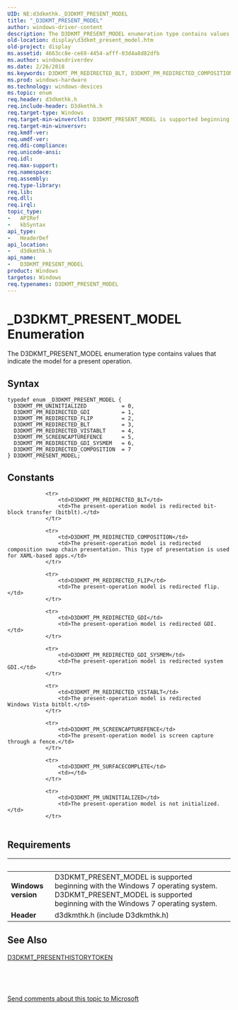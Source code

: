 ```yaml
---
UID: NE:d3dkmthk._D3DKMT_PRESENT_MODEL
title: "_D3DKMT_PRESENT_MODEL"
author: windows-driver-content
description: The D3DKMT_PRESENT_MODEL enumeration type contains values that indicate the model for a present operation.
old-location: display\d3dkmt_present_model.htm
old-project: display
ms.assetid: 4663cc8e-ce69-4454-afff-03d4a8d82dfb
ms.author: windowsdriverdev
ms.date: 2/26/2018
ms.keywords: D3DKMT_PM_REDIRECTED_BLT, D3DKMT_PM_REDIRECTED_COMPOSITION, D3DKMT_PM_REDIRECTED_FLIP, D3DKMT_PM_REDIRECTED_GDI, D3DKMT_PM_REDIRECTED_GDI_SYSMEM, D3DKMT_PM_REDIRECTED_VISTABLT, D3DKMT_PM_SCREENCAPTUREFENCE, D3DKMT_PM_UNINITIALIZED, D3DKMT_PRESENT_MODEL, D3DKMT_PRESENT_MODEL enumeration [Display Devices], OpenGL_Structs_b2e4c00b-9072-449d-84c0-7958200e7d9a.xml, _D3DKMT_PRESENT_MODEL, d3dkmthk/D3DKMT_PM_REDIRECTED_BLT, d3dkmthk/D3DKMT_PM_REDIRECTED_COMPOSITION, d3dkmthk/D3DKMT_PM_REDIRECTED_FLIP, d3dkmthk/D3DKMT_PM_REDIRECTED_GDI, d3dkmthk/D3DKMT_PM_REDIRECTED_GDI_SYSMEM, d3dkmthk/D3DKMT_PM_REDIRECTED_VISTABLT, d3dkmthk/D3DKMT_PM_SCREENCAPTUREFENCE, d3dkmthk/D3DKMT_PM_UNINITIALIZED, d3dkmthk/D3DKMT_PRESENT_MODEL, display.d3dkmt_present_model
ms.prod: windows-hardware
ms.technology: windows-devices
ms.topic: enum
req.header: d3dkmthk.h
req.include-header: D3dkmthk.h
req.target-type: Windows
req.target-min-winverclnt: D3DKMT_PRESENT_MODEL is supported beginning with the Windows 7 operating system.
req.target-min-winversvr: 
req.kmdf-ver: 
req.umdf-ver: 
req.ddi-compliance: 
req.unicode-ansi: 
req.idl: 
req.max-support: 
req.namespace: 
req.assembly: 
req.type-library: 
req.lib: 
req.dll: 
req.irql: 
topic_type:
-	APIRef
-	kbSyntax
api_type:
-	HeaderDef
api_location:
-	d3dkmthk.h
api_name:
-	D3DKMT_PRESENT_MODEL
product: Windows
targetos: Windows
req.typenames: D3DKMT_PRESENT_MODEL
---
```


# _D3DKMT_PRESENT_MODEL Enumeration
The D3DKMT_PRESENT_MODEL enumeration type contains values that indicate the model for a present operation.

## Syntax
````
typedef enum _D3DKMT_PRESENT_MODEL { 
  D3DKMT_PM_UNINITIALIZED           = 0,
  D3DKMT_PM_REDIRECTED_GDI          = 1,
  D3DKMT_PM_REDIRECTED_FLIP         = 2,
  D3DKMT_PM_REDIRECTED_BLT          = 3,
  D3DKMT_PM_REDIRECTED_VISTABLT     = 4,
  D3DKMT_PM_SCREENCAPTUREFENCE      = 5,
  D3DKMT_PM_REDIRECTED_GDI_SYSMEM   = 6,
  D3DKMT_PM_REDIRECTED_COMPOSITION  = 7
} D3DKMT_PRESENT_MODEL;
````

## Constants

<table>
            
                <tr>
                    <td>D3DKMT_PM_REDIRECTED_BLT</td>
                    <td>The present-operation model is redirected bit-block transfer (bitblt).</td>
                </tr>
            
                <tr>
                    <td>D3DKMT_PM_REDIRECTED_COMPOSITION</td>
                    <td>The present-operation model is redirected composition swap chain presentation. This type of presentation is used for XAML-based apps.</td>
                </tr>
            
                <tr>
                    <td>D3DKMT_PM_REDIRECTED_FLIP</td>
                    <td>The present-operation model is redirected flip.</td>
                </tr>
            
                <tr>
                    <td>D3DKMT_PM_REDIRECTED_GDI</td>
                    <td>The present-operation model is redirected GDI.</td>
                </tr>
            
                <tr>
                    <td>D3DKMT_PM_REDIRECTED_GDI_SYSMEM</td>
                    <td>The present-operation model is redirected system GDI.</td>
                </tr>
            
                <tr>
                    <td>D3DKMT_PM_REDIRECTED_VISTABLT</td>
                    <td>The present-operation model is redirected Windows Vista bitblt.</td>
                </tr>
            
                <tr>
                    <td>D3DKMT_PM_SCREENCAPTUREFENCE</td>
                    <td>The present-operation model is screen capture through a fence.</td>
                </tr>
            
                <tr>
                    <td>D3DKMT_PM_SURFACECOMPLETE</td>
                    <td></td>
                </tr>
            
                <tr>
                    <td>D3DKMT_PM_UNINITIALIZED</td>
                    <td>The present-operation model is not initialized.</td>
                </tr>
</table>


## Requirements
| &nbsp; | &nbsp; |
| ---- |:---- |
| **Windows version** | D3DKMT_PRESENT_MODEL is supported beginning with the Windows 7 operating system. D3DKMT_PRESENT_MODEL is supported beginning with the Windows 7 operating system. |
| **Header** | d3dkmthk.h (include D3dkmthk.h) |

## See Also

<a href="..\d3dkmthk\ns-d3dkmthk-_d3dkmt_presenthistorytoken.md">D3DKMT_PRESENTHISTORYTOKEN</a>



 

 

<a href="mailto:wsddocfb@microsoft.com?subject=Documentation%20feedback [display\display]:%20D3DKMT_PRESENT_MODEL enumeration%20 RELEASE:%20(2/26/2018)&amp;body=%0A%0APRIVACY STATEMENT%0A%0AWe use your feedback to improve the documentation. We don't use your email address for any other purpose, and we'll remove your email address from our system after the issue that you're reporting is fixed. While we're working to fix this issue, we might send you an email message to ask for more info. Later, we might also send you an email message to let you know that we've addressed your feedback.%0A%0AFor more info about Microsoft's privacy policy, see http://privacy.microsoft.com/en-us/default.aspx." title="Send comments about this topic to Microsoft">Send comments about this topic to Microsoft</a>